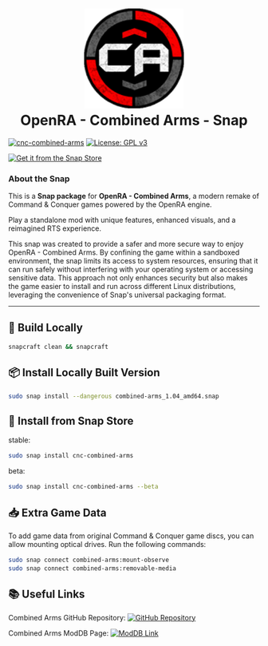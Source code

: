 <h1 align="center">
  <img src="icons/openra-ca.png" alt="OpenRA - Combined Arms" width="200">
  <br />
  OpenRA - Combined Arms - Snap
</h1>

[![cnc-combined-arms](https://snapcraft.io/cnc-combined-arms/badge.svg)](https://snapcraft.io/cnc-combined-arms) [![License: GPL v3](https://img.shields.io/badge/License-GPLv3-blue.svg)](https://www.gnu.org/licenses/gpl-3.0)

[![Get it from the Snap Store](https://snapcraft.io/en/light/install.svg)](https://snapcraft.io/cnc-combined-arms)

### About the Snap

This is a **Snap package** for **OpenRA - Combined Arms**, a modern remake of Command & Conquer games powered by the OpenRA engine. 

Play a standalone mod with unique features, enhanced visuals, and a reimagined RTS experience.

This snap was created to provide a safer and more secure way to enjoy OpenRA - Combined Arms. By confining the game within a sandboxed environment, the snap limits its access to system resources, ensuring that it can run safely without interfering with your operating system or accessing sensitive data. This approach not only enhances security but also makes the game easier to install and run across different Linux distributions, leveraging the convenience of Snap's universal packaging format.

---

## 🚀 Build Locally

```bash
snapcraft clean && snapcraft
```

## 📦 Install Locally Built Version
```bash
sudo snap install --dangerous combined-arms_1.04_amd64.snap
```

## 🛒 Install from Snap Store

stable:
```bash
sudo snap install cnc-combined-arms
```
beta:
```bash
sudo snap install cnc-combined-arms --beta
```
## 📥 Extra Game Data
To add game data from original Command & Conquer game discs, you can allow mounting optical drives. Run the following commands:

```bash
sudo snap connect combined-arms:mount-observe
sudo snap connect combined-arms:removable-media
```

## 📚 Useful Links


Combined Arms GitHub Repository: <a href="https://github.com/Inq8/CAmod"><img src="https://img.shields.io/badge/GitHub-Repository-blue?logo=github" alt="GitHub Repository"></a>


Combined Arms ModDB Page: <a href="https://www.moddb.com/mods/command-conquer-combined-arms"><img src="https://img.shields.io/badge/moddb-Command%20%26%20Conquer%20Combined%20Arms-red" alt="ModDB Link"></a>

